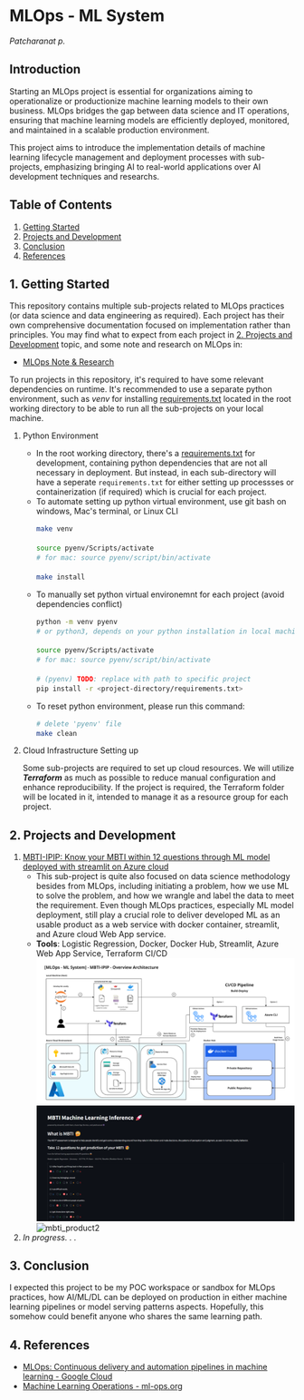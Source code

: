 # MLOps - ML System
*Patcharanat p.*

## Introduction
Starting an MLOps project is essential for organizations aiming to operationalize or productionize machine learning models to their own business. MLOps bridges the gap between data science and IT operations, ensuring that machine learning models are efficiently deployed, monitored, and maintained in a scalable production environment.

This project aims to introduce the implementation details of machine learning lifecycle management and deployment processes with sub-projects, emphasizing bringing AI to real-world applications over AI development techniques and researchs.

## Table of Contents
1. [Getting Started](#1-getting-started)
2. [Projects and Development](#2-projects-and-development)
3. [Conclusion](#3-conclusion)
4. [References](#4-references)

## 1. Getting Started
This repository contains multiple sub-projects related to MLOps practices (or data science and data engineering as required). Each project has their own comprehensive documentation focused on implementation rather than principles. You may find what to expect from each project in [2. Projects and Development](#2-projects-and-development) topic, and some note and research on MLOps in:
- [MLOps Note & Research](./docs/mlops_principle.md)

To run projects in this repository, it's required to have some relevant dependencies on runtime. It's recommended to use a separate python environment, such as *venv* for installing [requirements.txt](requirements.txt) located in the root working directory to be able to run all the sub-projects on your local machine.

1. Python Environment
    - In the root working directory, there's a [requirements.txt](requirements.txt) for development, containing python dependencies that are not all necessary in deployment. But instead, in each sub-directory will have a seperate `requirements.txt` for either setting up processses or containerization (if required) which is crucial for each project.
    - To automate setting up python virtual environment, use git bash on windows, Mac's terminal, or Linux CLI
        ```bash
        make venv

        source pyenv/Scripts/activate
        # for mac: source pyenv/script/bin/activate

        make install
        ```
    - To manually set python virtual environemnt for each project (avoid dependencies conflict)
        ```bash
        python -m venv pyenv
        # or python3, depends on your python installation in local machine

        source pyenv/Scripts/activate
        # for mac: source pyenv/script/bin/activate

        # (pyenv) TODO: replace with path to specific project
        pip install -r <project-directory/requirements.txt>
        ```
    - To reset python environment, please run this command:
        ```bash
        # delete 'pyenv' file
        make clean
        ```
2. Cloud Infrastructure Setting up
    
    Some sub-projects are required to set up cloud resources. We will utilize ***Terraform*** as much as possible to reduce manual configuration and enhance reproducibility. If the project is required, the Terraform folder will be located in it, intended to manage it as a resource group for each project.

## 2. Projects and Development
1. [MBTI-IPIP: Know your MBTI within 12 questions through ML model deployed with streamlit on Azure cloud](./mbti_ipip/README.md)
    - This sub-project is quite also focused on data science methodology besides from MLOps, including initiating a problem, how we use ML to solve the problem, and how we wrangle and label the data to meet the requirement. Even though MLOps practices, especially ML model deployment, still play a crucial role to deliver developed ML as an usable product as a web service with docker container, streamlit, and Azure cloud Web App service.
    - **Tools**: Logistic Regression, Docker, Docker Hub, Streamlit, Azure Web App Service, Terraform CI/CD
    ![mbti_ipip_kmlops_overview](./mbti_ipip/docs/kmlops_overview.png)
    ![mbti_product1](./mbti_ipip/docs/mbti_product1.png)
    ![mbti_product2](./mbti_ipip/docs/mbti_product2.png)
2. *In progress. . .*

## 3. Conclusion
I expected this project to be my POC workspace or sandbox for MLOps practices, how AI/ML/DL can be deployed on production in either machine learning pipelines or model serving patterns aspects. Hopefully, this somehow could benefit anyone who shares the same learning path.

## 4. References
- [MLOps: Continuous delivery and automation pipelines in machine learning - Google Cloud](https://cloud.google.com/architecture/mlops-continuous-delivery-and-automation-pipelines-in-machine-learning#top_of_page)
- [Machine Learning Operations - ml-ops.org](https://ml-ops.org/)